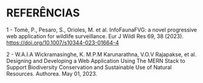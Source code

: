 # REFERÊNCIAS

1 - Tomè, P., Pesaro, S., Orioles, M. et al. InfoFaunaFVG: a novel progressive web application for wildlife surveillance. Eur J Wildl Res 69, 38 (2023). https://doi.org/10.1007/s10344-023-01664-4

2 - W.A.I.A Wickramasinghe, K. M.P.M Karunarathna, V.O.V Rajapakse, et al. Designing and Developing a Web Application Using The MERN Stack to Support Biodiversity Conservation and Sustainable Use of Natural Resources. Authorea. May 01, 2023.